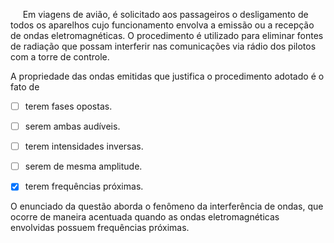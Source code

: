 

     Em viagens de avião, é solicitado aos passageiros o desligamento de todos os aparelhos cujo funcionamento envolva a emissão ou a recepção de ondas eletromagnéticas. O procedimento é utilizado para eliminar fontes de radiação que possam interferir nas comunicações via rádio dos pilotos com a torre de controle.

A propriedade das ondas emitidas que justifica o procedimento adotado é o fato de



- [ ] terem fases opostas.
- [ ] serem ambas audíveis.
- [ ] terem intensidades inversas.
- [ ] serem de mesma amplitude.
- [x] terem frequências próximas.


O enunciado da questão aborda o fenômeno da interferência de ondas, que ocorre de maneira acentuada quando as ondas eletromagnéticas envolvidas possuem frequências próximas.
